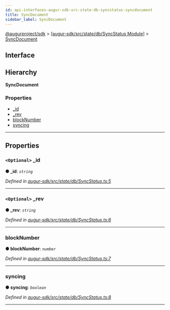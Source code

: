 ```yaml
---
id: api-interfaces-augur-sdk-src-state-db-syncstatus-syncdocument
title: SyncDocument
sidebar_label: SyncDocument
---
```


[@augurproject/sdk](api-readme.md) > [[augur-sdk/src/state/db/SyncStatus Module]](api-modules-augur-sdk-src-state-db-syncstatus-module.md) > [SyncDocument](api-interfaces-augur-sdk-src-state-db-syncstatus-syncdocument.md)

## Interface

## Hierarchy

**SyncDocument**

### Properties

* [_id](api-interfaces-augur-sdk-src-state-db-syncstatus-syncdocument.md#_id)
* [_rev](api-interfaces-augur-sdk-src-state-db-syncstatus-syncdocument.md#_rev)
* [blockNumber](api-interfaces-augur-sdk-src-state-db-syncstatus-syncdocument.md#blocknumber)
* [syncing](api-interfaces-augur-sdk-src-state-db-syncstatus-syncdocument.md#syncing)

---

## Properties

<a id="_id"></a>

### `<Optional>` _id

**● _id**: *`string`*

*Defined in [augur-sdk/src/state/db/SyncStatus.ts:5](https://github.com/AugurProject/augur/blob/3727cd4ec9/packages/augur-sdk/src/state/db/SyncStatus.ts#L5)*

___
<a id="_rev"></a>

### `<Optional>` _rev

**● _rev**: *`string`*

*Defined in [augur-sdk/src/state/db/SyncStatus.ts:6](https://github.com/AugurProject/augur/blob/3727cd4ec9/packages/augur-sdk/src/state/db/SyncStatus.ts#L6)*

___
<a id="blocknumber"></a>

###  blockNumber

**● blockNumber**: *`number`*

*Defined in [augur-sdk/src/state/db/SyncStatus.ts:7](https://github.com/AugurProject/augur/blob/3727cd4ec9/packages/augur-sdk/src/state/db/SyncStatus.ts#L7)*

___
<a id="syncing"></a>

###  syncing

**● syncing**: *`boolean`*

*Defined in [augur-sdk/src/state/db/SyncStatus.ts:8](https://github.com/AugurProject/augur/blob/3727cd4ec9/packages/augur-sdk/src/state/db/SyncStatus.ts#L8)*

___

